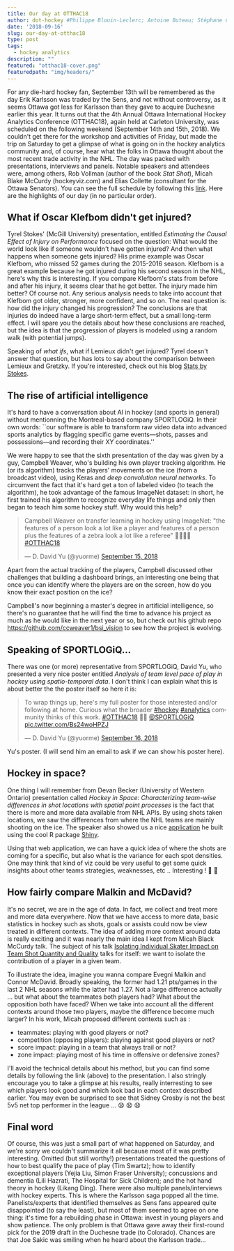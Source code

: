 ```yaml
---
title: Our day at OTTHAC18
author: dot-hockey #Philippe Blouin-Leclerc; Antoine Buteau; Stéphane Caron; Samuel Perreault
date: '2018-09-16'
slug: our-day-at-otthac18
type: post
tags:
  - hockey analytics
description: ""
featured: "otthac18-cover.png"
featuredpath: "img/headers/"
---
```


For any die-hard hockey fan, September 13th will be remembered as the day Erik Karlsson was traded by the Sens, and not without controversy, as it seems Ottawa got less for Karlsson than they gave to acquire Duchesne earlier this year. It turns out that the 4th Annual Ottawa International Hockey Analytics Conference (OTTHAC18), again held at Carleton University, was scheduled on the following weekend (September 14th and 15th, 2018). We couldn't get there for the workshop and activities of Friday, but made the trip on Saturday to get a glimpse of what is going on in the hockey analytics community and, of course, hear what the folks in Ottawa thought about the most recent trade activity in the NHL. The day was packed with presentations, interviews and panels. Notable speakers and attendees were, among others, Rob Vollman (author of the book *Stat Shot*), Micah Blake McCurdy (hockeyviz.com) and Elias Collette (consultant for the Ottawa Senators). You can see the full schedule by following this [link](http://statsportsconsulting.com/main/wp-content/uploads/OTTHAC18Schedule_0907.pdf). Here are the highlights of our day (in no particular order).


## What if Oscar Klefbom didn't get injured?

Tyrel Stokes' (McGill University) presentation, entitled *Estimating the Causal Effect of Injury on Performance* focused on the question: What would the world look like if someone wouldn't have gotten injured? And then what happens when someone gets injured? His prime example was Oscar Klefbom, who missed 52 games during the 2015-2016 season. Klefbom is a great example because he got injured during his second season in the NHL, here's why this is interesting. If you compare Klefbom's stats from before and after his injury, it seems clear that he got better. The injury made him better? Of course not. Any serious analysis needs to take into account that Klefbom got older, stronger, more confident, and so on. The real question is: how did the injury changed his progression? The conclusions are that injuries do indeed have a large short-term effect, but a small long-term effect. I will spare you the details about how these conclusions are reached, but the idea is that the progression of players is modeled using a random walk (with potential jumps).

Speaking of *what ifs*, what if Lemieux didn't get injured? Tyrel doesn't answer that question, but has lots to say about the comparison between Lemieux and Gretzky. If you're interested, check out his blog [Stats by Stokes](https://statsbystokes.wordpress.com).


## The rise of artificial intelligence

It's hard to have a conversation about AI in hockey (and sports in general) without mentionning the Montreal-based company SPORTLOGiQ. In their own words: ``our software is able to transform raw video data into advanced sports analytics by flagging specific game events—shots, passes and possessions—and recording their XY coordinates.''

We were happy to see that the sixth presentation of the day was given by a guy, Campbell Weaver, who's building his own player tracking algorithm. He (or its algorithm) tracks the players' movements on the ice (from a broadcast video), using Keras and *deep convolution neural networks*. To circumvent the fact that it's hard get a ton of labeled video (to teach the algorithm), he took advantage of the famous ImageNet dataset: in short, he first trained his algorithm to recognize everyday life things and only then began to teach him some hockey stuff. Why would this help?

<blockquote class="twitter-tweet" data-lang="en"><p lang="en" dir="ltr">Campbell Weaver on transfer learning in hockey using ImageNet: &quot;the features of a person look a lot like a player and features of a person plus the features of a zebra look a lot like a referee&quot; 🤣🏒🥅🦓 <a href="https://twitter.com/hashtag/OTTHAC18?src=hash&amp;ref_src=twsrc%5Etfw">#OTTHAC18</a></p>&mdash; D. David Yu (@yuorme) <a href="https://twitter.com/yuorme/status/1040992518232403968?ref_src=twsrc%5Etfw">September 15, 2018</a></blockquote>
<script async src="https://platform.twitter.com/widgets.js" charset="utf-8"></script>

Apart from the actual tracking of the players, Campbell discussed other challenges that building a dashboard brings, an interesting one being that once you can identify where the players are on the screen, how do you know their exact position on the ice?

Campbell's now beginning a master's degree in artificial intelligence, so there's no guarantee that he will find the time to advance his project as much as he would like in the next year or so, but check out his github repo https://github.com/ccweaver1/bsi_vision to see how the project is evolving.



## Speaking of SPORTLOGiQ...

There was one (or more) representative from SPORTLOGiQ, David Yu, who presented a very nice poster entitled *Analysis of team level pace of play in hockey using spatio-temporal data*. I don't think I can explain what this is about better the the poster itself so here it is:

<blockquote class="twitter-tweet" data-lang="en"><p lang="en" dir="ltr">To wrap things up, here&#39;s my full poster for those interested and/or following at home. Curious what the broader <a href="https://twitter.com/hashtag/hockey?src=hash&amp;ref_src=twsrc%5Etfw">#hockey</a> <a href="https://twitter.com/hashtag/analytics?src=hash&amp;ref_src=twsrc%5Etfw">#analytics</a> community thinks of this work. <a href="https://twitter.com/hashtag/OTTHAC18?src=hash&amp;ref_src=twsrc%5Etfw">#OTTHAC18</a> 🏒🥅 <a href="https://twitter.com/SPORTLOGiQ?ref_src=twsrc%5Etfw">@SPORTLOGiQ</a> <a href="https://t.co/Bs24woHPZJ">pic.twitter.com/Bs24woHPZJ</a></p>&mdash; D. David Yu (@yuorme) <a href="https://twitter.com/yuorme/status/1041381948344557568?ref_src=twsrc%5Etfw">September 16, 2018</a></blockquote>
<script async src="https://platform.twitter.com/widgets.js" charset="utf-8"></script>

Yu's poster. (I will send him an email to ask if we can show his poster here).


## Hockey in space?


One thing I will remember from Devan Becker (University of Western Ontario) presentation called *Hockey in Space: Characterizing team-wise differences in shot locations with spatial point processes* is the fact that there is more and more data available from NHL APIs. By using shots taken locations, we saw the differences from where the NHL teams are mainly shooting on the ice. The speaker also showed us a nice [application](https://dbecker.shinyapps.io/LGCP_Results/) he built using the cool R package [Shiny](https://shiny.rstudio.com/).

Using that web application, we can have a quick idea of where the shots are coming for a specific, but also what is the variance for each spot densities. One may think that kind of viz could be very useful to get some quick insights about other teams strategies, weaknesses, etc .. Interesting ! :clap: :clap:


## How fairly compare Malkin and McDavid?

It's no secret, we are in the age of data. In fact, we collect and treat more and more data everywhere. Now that we have access to more data, basic statistics in hockey such as shots, goals or assists could now be view treated in different contexts. The idea of adding more context around data is really exciting and it was nearly the main idea I kept from Micah Black McCurdy talk. The subject of his talk [Isolating Individual Skater Impact on Team Shot Quantity and Quality](http://hockeyviz.com/static/pdf/otthac18.pdf) talks for itself: we want to isolate the contribution of a player in a given team.

To illustrate the idea, imagine you wanna compare Evegni Malkin and Connor McDavid. Broadly speaking, the former had 1.21 pts/games in the last 2 NHL seasons while the latter had 1.27. Not a large difference actually ... but what about the teammates both players had? What about the opposition both have faced? When we take into account all the different contexts around those two players, maybe the difference become much larger? In his work, Micah proposed different contexts such as :

- teammates: playing with good players or not?
- competition (opposing players): playing against good players or not?
- score impact: playing in a team that always trail or not?
- zone impact: playing most of his time in offensive or defensive zones?

I'll avoid the technical details about his method, but you can find some details by following the link (above) to the presentation. I also stringly encourage you to take a glimpse at his results, really interresting to see which players look good and which look bad in each context described earlier. You may even be surprised to see that Sidney Crosby is not the best 5v5 net top performer in the league ... :anguished: :anguished: :anguished: 


## Final word

Of course, this was just a small part of what happened on Saturday, and we're sorry we couldn't summarize it all because most of it was pretty interesting. Omitted (but still worthy!) presentations treated the questions of how to best qualify the pace of play (Tim Swartz); how to identify exceptional players (Yejia Liu, Simon Fraser University); concussions and dementia (Lili Hazrati, The Hospital for Sick Children); and the hot hand theory in hockey (Likang Ding). There were also multiple panels/interviews with hockey experts. This is where the Karlsson saga popped all the time. Panelists/experts that identified themselves as Sens fans appeared quite disappointed (to say the least), but most of them seemed to agree on one thing: it's time for a rebuilding phase in Ottawa: invest in young players and show patience. The only problem is that Ottawa gave away their first-round pick for the 2019 draft in the Duchesne trade (to Colorado). Chances are that Joe Sakic was smiling when he heard about the Karlsson trade...





